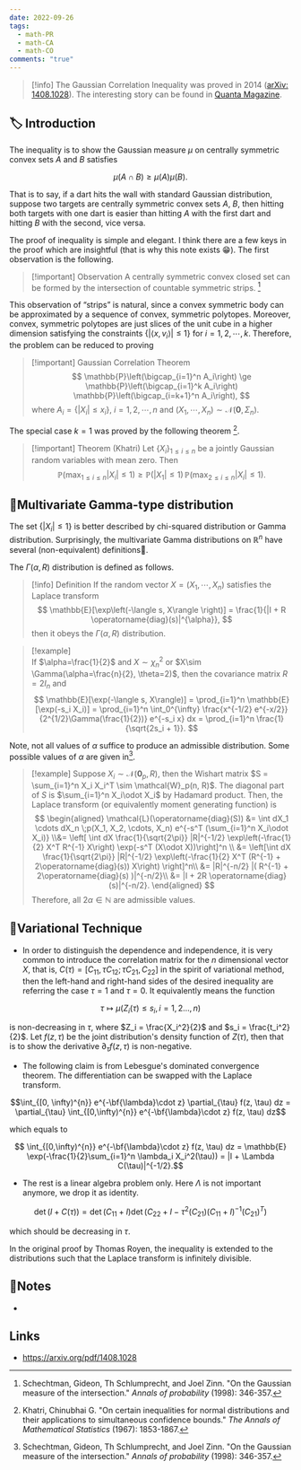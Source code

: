 ```yaml
---
date: 2022-09-26
tags:
  - math-PR
  - math-CA
  - math-CO
comments: "true"
---
```

>[!info] 
>The Gaussian Correlation Inequality was proved in 2014 ([arXiv: 1408.1028](https://arxiv.org/pdf/1408.1028)). The interesting story can be found in [Quanta Magazine](https://www.quantamagazine.org/statistician-proves-gaussian-correlation-inequality-20170328). 

## 🏷️ Introduction
The inequality is to show the Gaussian measure $\mu$ on centrally symmetric convex sets $A$ and $B$ satisfies

$$
\mu(A\cap B)\ge \mu(A)\mu(B).
$$

That is to say, if a dart hits the wall with standard Gaussian distribution, suppose two targets are centrally symmetric convex sets $A$,  $B$, then hitting both targets with one dart is easier than hitting $A$ with the first dart and hitting $B$ with the second, vice versa.

The proof of inequality is simple and elegant. I think there are a few keys in the proof which are insightful (that is why this note exists 😁).  The first observation is the following. 

>[!important] Observation 
>A centrally symmetric convex closed set can be formed by the intersection of countable symmetric strips. [^1]

This observation of “strips” is natural, since a convex symmetric body can be approximated by a sequence of convex, symmetric polytopes. Moreover, convex, symmetric polytopes are just slices of the unit cube in a higher dimension satisfying the constraints $\{|\langle x, v_i \rangle |\le 1\}$ for $i=1,2,\cdots, k$. Therefore, the problem can be reduced to proving 

>[!important] Gaussian Correlation Theorem
>$$
>\mathbb{P}\left(\bigcap_{i=1}^n A_i\right) \ge \mathbb{P}\left(\bigcap_{i=1}^k A_i\right) \mathbb{P}\left(\bigcap_{i=k+1}^n A_i\right),
>$$
>where $A_i = \{|X_i|\le x_i\}$, $i=1,2,\cdots, n$ and $(X_1, \cdots, X_n)\sim \mathcal{N}(\mathbf{0}, \Sigma_n)$.

The special case $k=1$ was proved by the following theorem [^2].

>[!important] Theorem (Khatri)
>Let $\{X_i\}_{1\le i\le n}$ be a jointly Gaussian random variables with mean zero. Then
>$$
>\mathbb{P}(\max_{1\le i\le n} |X_i| \le 1) \ge \mathbb{P}(|X_1|\le 1)\, \mathbb{P}(\max_{2\le i \le n} |X_i| \le 1).
>$$ 

## 🌊Multivariate Gamma-type distribution
The set $\{|X_i|\le 1\}$ is better described by chi-squared distribution or Gamma distribution. Surprisingly, the multivariate Gamma distributions on $\mathbb{R}^n$ have several (non-equivalent) definitions🤣. 

The $\Gamma(\alpha, R)$ distribution is defined as follows.

>[!info] Definition
>If the random vector $X = (X_1, \cdots, X_n)$ satisfies the Laplace transform
>$$
>\mathbb{E}[\exp\left(-\langle s, X\rangle \right)] = \frac{1}{|I + R \operatorname{diag}(s)|^{\alpha}},
>$$
>then it obeys the $\Gamma(\alpha, R)$ distribution.  

>[!example]  
>If $\alpha=\frac{1}{2}$ and $X\sim \chi^2_n$ or $X\sim \Gamma(\alpha=\frac{n}{2}, \theta=2)$, then the covariance matrix $R = 2I_n$ and
>$$
>\mathbb{E}[\exp(-\langle s, X\rangle)] = \prod_{i=1}^n \mathbb{E}[\exp(-s_i X_i)] = \prod_{i=1}^n \int_0^{\infty} \frac{x^{-1/2} e^{-x/2}}{2^{1/2}\Gamma(\frac{1}{2})} e^{-s_i x} dx = \prod_{i=1}^n \frac{1}{\sqrt{2s_i + 1}}.
>$$

Note, not all values of $\alpha$ suffice to produce an admissible distribution. Some possible values of $\alpha$ are given in[^1].

>[!example] 
>Suppose $X_i\sim \mathcal{N}(\mathbf{0}_p, R)$, then the Wishart matrix $S = \sum_{i=1}^n X_i X_i^T \sim \mathcal{W}_p(n, R)$. The diagonal part of  $S$ is $\sum_{i=1}^n X_i\odot X_i$ by Hadamard product. Then, the Laplace transform (or equivalently moment generating function) is  
>$$
>\begin{aligned}
>\mathcal{L}(\operatorname{diag}(S)) &= \int dX_1 \cdots dX_n \;p(X_1, X_2, \cdots, X_n) e^{-s^T (\sum_{i=1}^n X_i\odot X_i)} \\&= \left[ \int dX \frac{1}{\sqrt{2\pi}} |R|^{-1/2} \exp\left(-\frac{1}{2} X^T R^{-1} X\right) \exp(-s^T (X\odot X))\right]^n \\
>&= \left[\int dX \frac{1}{\sqrt{2\pi}} |R|^{-1/2} \exp\left(-\frac{1}{2} X^T (R^{-1} + 2\operatorname{diag}(s)) X\right) \right]^n\\
>&= |R|^{-n/2} |( R^{-1} + 2\operatorname{diag}(s) )|^{-n/2}\\
>&= |I + 2R \operatorname{diag}(s)|^{-n/2}.
>\end{aligned}
>$$
> Therefore, all $2\alpha\in \mathbb{N}$ are admissible values.

## 🌵Variational Technique

- In order to distinguish the dependence and independence, it is very common to introduce the correlation matrix for the $n$ dimensional vector $X$, that is, $C(\tau) = [C_{11}, \tau C_{12}; \tau C_{21} ,C_{22}]$ in the spirit of variational method, then the left-hand and right-hand sides of the desired inequality are referring the case $\tau = 1$ and $\tau = 0$. It equivalently means the function

  

$$\tau \mapsto \mu(Z_i(\tau)\le s_i, i=1,2\dots, n)$$

  

is non-decreasing in $\tau$, where $Z_i = \frac{X_i^2}{2}$ and $s_i = \frac{t_i^2}{2}$. Let $f(z,\tau)$ be the joint distribution's density function of $Z(\tau)$, then that is to show the derivative $\partial_{\tau} f(z, \tau)$ is non-negative.

  

- The following claim is from Lebesgue's dominated convergence theorem. The differentiation can be swapped with the Laplace transform.

  

$$\int_{[0, \infty)^{n}} e^{-\bf{\lambda}\cdot z} \partial_{\tau} f(z, \tau) dz = \partial_{\tau} \int_{[0,\infty)^{n}} e^{-\bf{\lambda}\cdot z} f(z, \tau) dz$$

  

which equals to

$$ \int_{[0,\infty)^{n}} e^{-\bf{\lambda}\cdot z} f(z, \tau) dz = \mathbb{E} \exp(-\frac{1}{2}\sum_{i=1}^n \lambda_i X_i^2(\tau)) = |I + \Lambda C(\tau)|^{-1/2}.$$

  

- The rest is a linear algebra problem only. Here $\Lambda$ is not important anymore, we drop it as identity.

  

$$ \det (I + C(\tau)) = \det(C_{11} + I)\det(C_{22} + I - \tau^2(C_{21})(C_{11} + I)^{-1} (C_{21})^T )$$

  

which should be decreasing in $\tau$.

  

In the original proof by Thomas Royen, the inequality is extended to the distributions such that the Laplace transform is infinitely divisible.

## 📓Notes
- 
## Links
- https://arxiv.org/pdf/1408.1028

[^1]: Schechtman, Gideon, Th Schlumprecht, and Joel Zinn. "On the Gaussian measure of the intersection." _Annals of probability_ (1998): 346-357.

[^2]: Khatri, Chinubhai G. "On certain inequalities for normal distributions and their applications to simultaneous confidence bounds." _The Annals of Mathematical Statistics_ (1967): 1853-1867.

[^3]: Krishnamoorthy, A. S., and M. Parthasarathy. "A multivariate gamma-type distribution." _The Annals of Mathematical Statistics_ 22.4 (1951): 549-557.